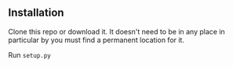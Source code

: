## Installation

Clone this repo or download it. It doesn't need to be in any place in particular by you must find a permanent location for it.

Run `setup.py`
